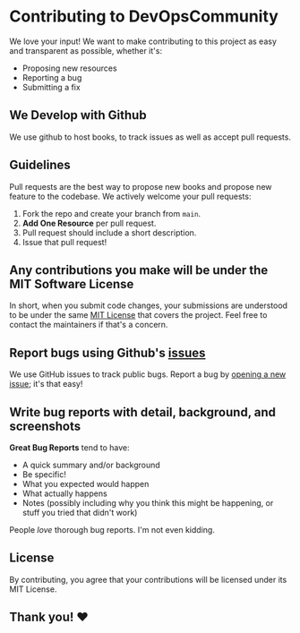 # Contributing to DevOpsCommunity
We love your input! We want to make contributing to this project as easy and transparent as possible, whether it's:

- Proposing new resources
- Reporting a bug
- Submitting a fix

## We Develop with Github
We use github to host books, to track issues as well as accept pull requests.

## Guidelines
Pull requests are the best way to propose new books and propose new feature to the codebase. We actively welcome your pull requests:

1. Fork the repo and create your branch from `main`.
2. **Add One Resource** per pull request.
3. Pull request should include a short description. 
4. Issue that pull request!

## Any contributions you make will be under the MIT Software License
In short, when you submit code changes, your submissions are understood to be under the same [MIT License](http://choosealicense.com/licenses/mit/) that covers the project. Feel free to contact the maintainers if that's a concern.

## Report bugs using Github's [issues](https://github.com/rohitg00/DevOpsCommunity/issues)
We use GitHub issues to track public bugs. Report a bug by [opening a new issue](https://github.com/rohitg00/DevOpsCommunity/issues); it's that easy!

## Write bug reports with detail, background, and screenshots

**Great Bug Reports** tend to have:

- A quick summary and/or background
- Be specific!
- What you expected would happen
- What actually happens
- Notes (possibly including why you think this might be happening, or stuff you tried that didn't work)

People *love* thorough bug reports. I'm not even kidding.


## License
By contributing, you agree that your contributions will be licensed under its MIT License.

## Thank you! ❤️
